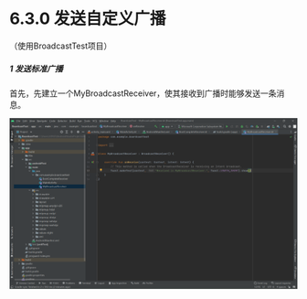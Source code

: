 # 6.3.0 发送自定义广播

（使用BroadcastTest项目）

##### 1 发送标准广播

首先，先建立一个MyBroadcastReceiver，使其接收到广播时能够发送一条消息。

![1672212321857](image/6.3.0发送自定义广播/1672212321857.png)
